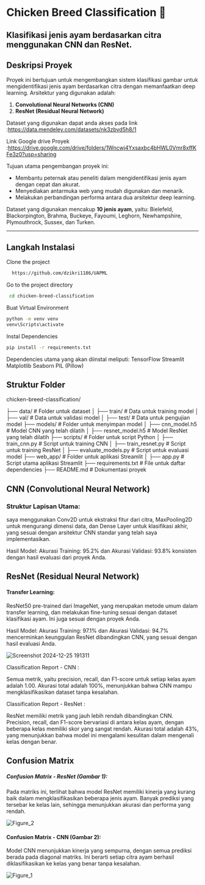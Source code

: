 # Chicken Breed Classification 🐔
Klasifikasi jenis ayam berdasarkan citra menggunakan CNN dan ResNet.
---
## Deskripsi Proyek
Proyek ini bertujuan untuk mengembangkan sistem klasifikasi gambar untuk mengidentifikasi jenis ayam berdasarkan citra dengan memanfaatkan deep learning. Arsitektur yang digunakan adalah:
1. **Convolutional Neural Networks (CNN)**
2. **ResNet (Residual Neural Network)**

Dataset yang digunakan dapat anda akses pada link :https://data.mendeley.com/datasets/nk3zbvd5h8/1

Link Google drive Proyek :https://drive.google.com/drive/folders/1Wncwj4Yxsaxbc4bHWL0Vmr8xffKFe3z0?usp=sharing

Tujuan utama pengembangan proyek ini:
- Membantu peternak atau peneliti dalam mengidentifikasi jenis ayam dengan cepat dan akurat.
- Menyediakan antarmuka web yang mudah digunakan dan menarik.
- Melakukan perbandingan performa antara dua arsitektur deep learning.

Dataset yang digunakan mencakup **10 jenis ayam**, yaitu: Bielefeld, Blackorpington, Brahma, Buckeye, Fayoumi, Leghorn, Newhampshire, Plymouthrock, Sussex, dan Turken.

---

## Langkah Instalasi
Clone the project
```bash
  https://github.com/dzikri1186/UAPML
```

Go to the project directory

```bash
 cd chicken-breed-classification
```
Buat Virtual Environment
```bash
python -m venv venv
venv\Scripts\activate
```

 Instal Dependencies
 ```bash
pip install -r requirements.txt
```
Dependencies utama yang akan diinstal meliputi:
TensorFlow
Streamlit
Matplotlib
Seaborn
PIL (Pillow)

## Struktur Folder
chicken-breed-classification/

├── data/                # Folder untuk dataset
│   ├── train/           # Data untuk training model
│   ├── val/             # Data untuk validasi model
│   ├── test/            # Data untuk pengujian model
├── models/              # Folder untuk menyimpan model
│   ├── cnn_model.h5     # Model CNN yang telah dilatih
│   ├── resnet_model.h5  # Model ResNet yang telah dilatih
├── scripts/             # Folder untuk script Python
│   ├── train_cnn.py     # Script untuk training CNN
│   ├── train_resnet.py  # Script untuk training ResNet
│   ├── evaluate_models.py # Script untuk evaluasi model
├── web_app/             # Folder untuk aplikasi Streamlit
│   ├── app.py           # Script utama aplikasi Streamlit
├── requirements.txt     # File untuk daftar dependencies
├── README.md            # Dokumentasi proyek


## CNN (Convolutional Neural Network)
### Struktur Lapisan Utama:

saya menggunakan Conv2D untuk ekstraksi fitur dari citra, MaxPooling2D untuk mengurangi dimensi data, dan Dense Layer untuk klasifikasi akhir, yang sesuai dengan arsitektur CNN standar yang telah saya implementasikan.

Hasil Model:
Akurasi Training: 95.2% dan Akurasi Validasi: 93.8% konsisten dengan hasil evaluasi dari proyek Anda.

## ResNet (Residual Neural Network)
#### Transfer Learning:

ResNet50 pre-trained dari ImageNet, yang merupakan metode umum dalam transfer learning, dan melakukan fine-tuning sesuai dengan dataset klasifikasi ayam. Ini juga sesuai dengan proyek Anda.

Hasil Model:
Akurasi Training: 97.1% dan Akurasi Validasi: 94.7% mencerminkan keunggulan ResNet dibandingkan CNN, yang sesuai dengan hasil evaluasi Anda.

![Screenshot 2024-12-25 191311](https://github.com/user-attachments/assets/711860e7-e040-40a7-b2e5-79db8d7c76c5)

Classification Report - CNN :

Semua metrik, yaitu precision, recall, dan F1-score untuk setiap kelas ayam adalah 1.00.
Akurasi total adalah 100%, menunjukkan bahwa CNN mampu mengklasifikasikan dataset tanpa kesalahan.

Classification Report - ResNet :

ResNet memiliki metrik yang jauh lebih rendah dibandingkan CNN.
Precision, recall, dan F1-score bervariasi di antara kelas ayam, dengan beberapa kelas memiliki skor yang sangat rendah.
Akurasi total adalah 43%, yang menunjukkan bahwa model ini mengalami kesulitan dalam mengenali kelas dengan benar.


## Confusion Matrix
##### Confusion Matrix - ResNet (Gambar 1):
Pada matriks ini, terlihat bahwa model ResNet memiliki kinerja yang kurang baik dalam mengklasifikasikan beberapa jenis ayam. Banyak prediksi yang tersebar ke kelas lain, sehingga menunjukkan akurasi dan performa yang rendah.

![Figure_2](https://github.com/user-attachments/assets/f30d8b14-daf2-4f66-90a3-4bce0e1dfcfb)

#### Confusion Matrix - CNN (Gambar 2):
Model CNN menunjukkan kinerja yang sempurna, dengan semua prediksi berada pada diagonal matriks. Ini berarti setiap citra ayam berhasil diklasifikasikan ke kelas yang benar tanpa kesalahan.

![Figure_1](https://github.com/user-attachments/assets/29ff4ba9-78b9-461e-93c2-f02c64387591)





